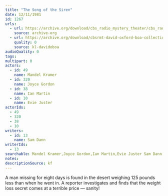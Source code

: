 ```yaml
---
title: "The Song of the Siren"
date: 12/11/1981
id: 1267
urls: 
  - url: https://archive.org/download/cbs_radio_mystery_theater/cbs_radio_mystery_theater-1251-1300.zip/cbs_radio_mystery_theater-1251-1300%2Fcbsrmt_1267_the_song_of_the_sirens.mp3
    source: archive-org
  - url: https://archive.org/download/cbsrmt-david-oxford-boa-collection/CBSRMT-811211-1267-The-Song-of-the-Siren-(128-48)_WBBM-JE-{BoA}.mp3
    quality: 0
    source: kl-davidoboa
audioQuality: 0
tags: 
multipart: 0
actors:  
  - id: 49
    name: Mandel Kramer  
  - id: 320
    name: Joyce Gordon  
  - id: 38
    name: Ian Martin  
  - id: 10
    name: Evie Juster
actorIds:  
  - 49  
  - 320  
  - 38  
  - 10
writers:  
  - id: 13
    name: Sam Dann
writerIds:  
  - 13
searchable: Mandel Kramer,Joyce Gordon,Ian Martin,Evie Juster Sam Dann
notes: 
descriptionSource: kf
---
```

A man missing for eight days is found in the desert weighing 125 pounds less than when he went in. A reporter investigates and finds that the weight loss secret comes at a terrible price — sanity!